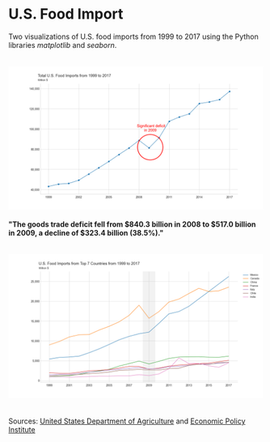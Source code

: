 # U.S. Food Import

Two visualizations of U.S. food imports from 1999 to 2017 using the Python libraries _matplotlib_ and _seaborn_.
<br><br><br>
![import-total](https://github.com/ynylgm/Data-Visualization/blob/master/import/import-total.png)
<br><br>
**"The goods trade deficit fell from $840.3 billion in 2008 to $517.0 billion in 2009, a decline of $323.4 billion (38.5%)."**
<br><br><br>
![import-countries](https://github.com/ynylgm/Data-Visualization/blob/master/import/import-countries.png)
<br><br><br>
Sources: [United States Department of Agriculture](https://www.ers.usda.gov/data-products/us-food-imports.aspx) and [Economic Policy Institute](https://www.epi.org/publication/international_picture_20100211/)
